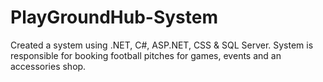 # PlayGroundHub-System
Created a system using .NET, C#, ASP.NET, CSS & SQL Server. System is responsible for booking football pitches for games, events and an accessories shop.
